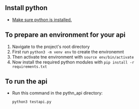 ## Install python

* [Make sure python is installed.](https://www.python.org/downloads/)

## To prepare an environment for your api

1. Navigate to the project's root directory
2. First run `python3 -m venv env` to create the environemnt
3. Then activate tne environment with `source env/bin/activate`
4. Now install the required python modules with `pip install -r requirements.txt`

## To run the api
* Run this command in the pythn_api directory:

  `python3 testapi.py`
